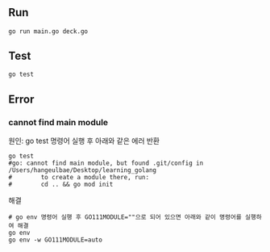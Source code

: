 #
## Run
```
go run main.go deck.go
```

## Test
```
go test
```

## Error
### cannot find main module
원인: go test 명령어 실행 후 아래와 같은 에러 반환      
```shell
go test
#go: cannot find main module, but found .git/config in /Users/hangeulbae/Desktop/learning_golang
#        to create a module there, run:
#        cd .. && go mod init
```
해결      
```shell
# go env 명령어 실행 후 GO111MODULE=""으로 되어 있으면 아래와 같이 명령어를 실행하여 해결
go env
go env -w GO111MODULE=auto
```